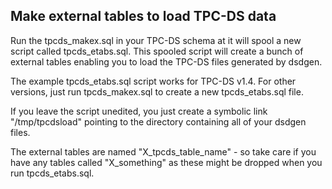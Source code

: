 <h2>Make external tables to load TPC-DS data</h2>

Run the tpcds_makex.sql in your TPC-DS schema at it will spool a new script called tpcds_etabs.sql. This spooled script will create a bunch of external tables enabling you to load the TPC-DS files generated by dsdgen.

The example tpcds_etabs.sql script works for TPC-DS v1.4. For other versions, just run tpcds_makex.sql to create a new tpcds_etabs.sql file.

If you leave the script unedited, you just create a symbolic link "/tmp/tpcdsload" pointing to the directory containing all of your dsdgen files.

The external tables are named "X_tpcds_table_name" - so take care if you have any tables called "X_something" as these might be dropped when you run tpcds_etabs.sql.
